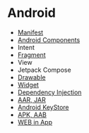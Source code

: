 # Android

- [Manifest](https://vigorous-cartoon-8db.notion.site/Manifest-05c9465d1319491986dcb508c6a06fc8)
- [Android Components](https://vigorous-cartoon-8db.notion.site/Component-b137b23f7e424246972484b560f6e60d)
- Intent
- [Fragment](https://vigorous-cartoon-8db.notion.site/Fragment-445795de12b041eb8f5b756016be4113)
- View
- Jetpack Compose
- [Drawable](https://vigorous-cartoon-8db.notion.site/Drawable-6c11b1a00b8c4c81b2eac37fa2e89121)
- [Widget](https://vigorous-cartoon-8db.notion.site/Widget-b6102c60acad43218cd5b3a96bb26a71)
- [Dependency Injection](https://vigorous-cartoon-8db.notion.site/DI-9896fc04076d463397f26b67440b2658)
- [AAR, JAR](https://vigorous-cartoon-8db.notion.site/AAR-JAR-017ed21148934553a2ca4de282a62a3b)
- [Android KeyStore](https://vigorous-cartoon-8db.notion.site/Android-KeyStore-97a50b919eaf4d99b98ff37263b28b45)
- [APK, AAB](https://vigorous-cartoon-8db.notion.site/APK-AAB-195fada3516a4078804487c4fb337815)
- [WEB in App](https://vigorous-cartoon-8db.notion.site/WEB-in-App-f8521a706f054570a984c1cf9420ed78)
